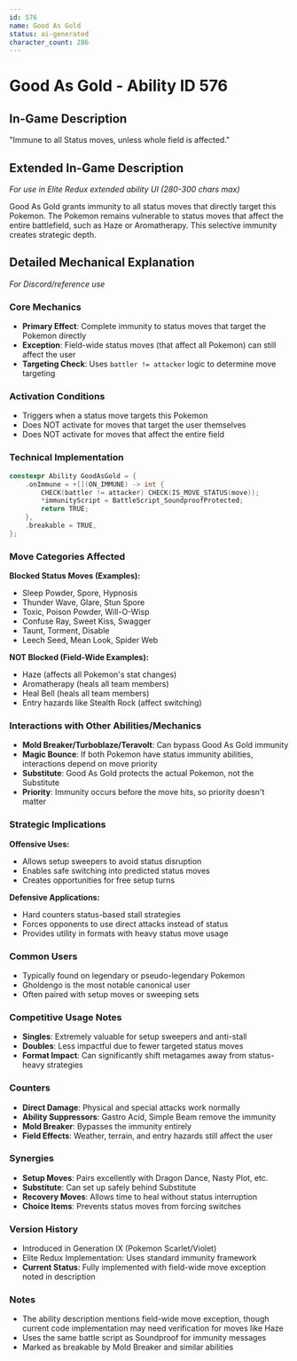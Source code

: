 ```yaml
---
id: 576
name: Good As Gold
status: ai-generated
character_count: 286
---
```


# Good As Gold - Ability ID 576

## In-Game Description
"Immune to all Status moves, unless whole field is affected."

## Extended In-Game Description
*For use in Elite Redux extended ability UI (280-300 chars max)*

Good As Gold grants immunity to all status moves that directly target this Pokemon. The Pokemon remains vulnerable to status moves that affect the entire battlefield, such as Haze or Aromatherapy. This selective immunity creates strategic depth.

## Detailed Mechanical Explanation
*For Discord/reference use*

### Core Mechanics
- **Primary Effect**: Complete immunity to status moves that target the Pokemon directly
- **Exception**: Field-wide status moves (that affect all Pokemon) can still affect the user
- **Targeting Check**: Uses `battler != attacker` logic to determine move targeting

### Activation Conditions
- Triggers when a status move targets this Pokemon
- Does NOT activate for moves that target the user themselves
- Does NOT activate for moves that affect the entire field

### Technical Implementation
```cpp
constexpr Ability GoodAsGold = {
    .onImmune = +[](ON_IMMUNE) -> int {
        CHECK(battler != attacker) CHECK(IS_MOVE_STATUS(move));
        *immunityScript = BattleScript_SoundproofProtected;
        return TRUE;
    },
    .breakable = TRUE,
};
```

### Move Categories Affected
**Blocked Status Moves (Examples):**
- Sleep Powder, Spore, Hypnosis
- Thunder Wave, Glare, Stun Spore
- Toxic, Poison Powder, Will-O-Wisp
- Confuse Ray, Sweet Kiss, Swagger
- Taunt, Torment, Disable
- Leech Seed, Mean Look, Spider Web

**NOT Blocked (Field-Wide Examples):**
- Haze (affects all Pokemon's stat changes)
- Aromatherapy (heals all team members)
- Heal Bell (heals all team members)
- Entry hazards like Stealth Rock (affect switching)

### Interactions with Other Abilities/Mechanics
- **Mold Breaker/Turboblaze/Teravolt**: Can bypass Good As Gold immunity
- **Magic Bounce**: If both Pokemon have status immunity abilities, interactions depend on move priority
- **Substitute**: Good As Gold protects the actual Pokemon, not the Substitute
- **Priority**: Immunity occurs before the move hits, so priority doesn't matter

### Strategic Implications
**Offensive Uses:**
- Allows setup sweepers to avoid status disruption
- Enables safe switching into predicted status moves
- Creates opportunities for free setup turns

**Defensive Applications:**
- Hard counters status-based stall strategies
- Forces opponents to use direct attacks instead of status
- Provides utility in formats with heavy status move usage

### Common Users
- Typically found on legendary or pseudo-legendary Pokemon
- Gholdengo is the most notable canonical user
- Often paired with setup moves or sweeping sets

### Competitive Usage Notes
- **Singles**: Extremely valuable for setup sweepers and anti-stall
- **Doubles**: Less impactful due to fewer targeted status moves
- **Format Impact**: Can significantly shift metagames away from status-heavy strategies

### Counters
- **Direct Damage**: Physical and special attacks work normally
- **Ability Suppressors**: Gastro Acid, Simple Beam remove the immunity
- **Mold Breaker**: Bypasses the immunity entirely
- **Field Effects**: Weather, terrain, and entry hazards still affect the user

### Synergies
- **Setup Moves**: Pairs excellently with Dragon Dance, Nasty Plot, etc.
- **Substitute**: Can set up safely behind Substitute
- **Recovery Moves**: Allows time to heal without status interruption
- **Choice Items**: Prevents status moves from forcing switches

### Version History
- Introduced in Generation IX (Pokemon Scarlet/Violet)
- Elite Redux Implementation: Uses standard immunity framework
- **Current Status**: Fully implemented with field-wide move exception noted in description

### Notes
- The ability description mentions field-wide move exception, though current code implementation may need verification for moves like Haze
- Uses the same battle script as Soundproof for immunity messages
- Marked as breakable by Mold Breaker and similar abilities